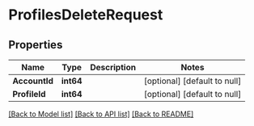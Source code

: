 # ProfilesDeleteRequest

## Properties
Name | Type | Description | Notes
------------ | ------------- | ------------- | -------------
**AccountId** | **int64** |  | [optional] [default to null]
**ProfileId** | **int64** |  | [optional] [default to null]

[[Back to Model list]](../README.md#documentation-for-models) [[Back to API list]](../README.md#documentation-for-api-endpoints) [[Back to README]](../README.md)


